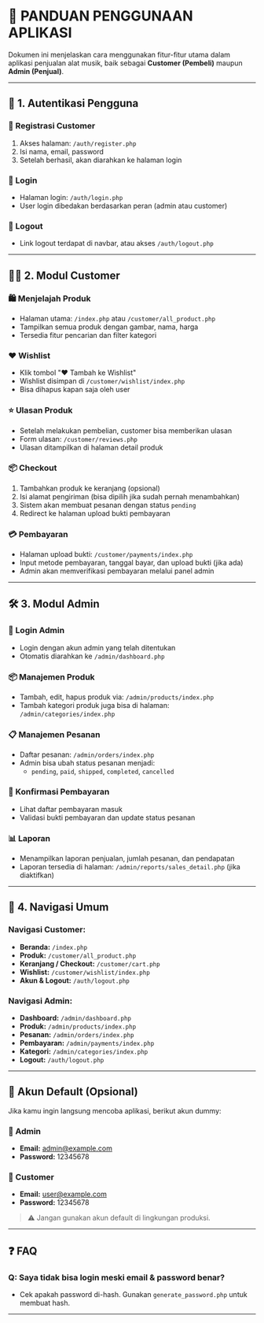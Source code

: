 # 📘 PANDUAN PENGGUNAAN APLIKASI

Dokumen ini menjelaskan cara menggunakan fitur-fitur utama dalam aplikasi penjualan alat musik, baik sebagai **Customer (Pembeli)** maupun **Admin (Penjual)**.

---

## 🔐 1. Autentikasi Pengguna

### 🔸 Registrasi Customer
1. Akses halaman: `/auth/register.php`
2. Isi nama, email, password
3. Setelah berhasil, akan diarahkan ke halaman login

### 🔸 Login
- Halaman login: `/auth/login.php`
- User login dibedakan berdasarkan peran (admin atau customer)

### 🔸 Logout
- Link logout terdapat di navbar, atau akses `/auth/logout.php`

---

## 🧑‍💼 2. Modul Customer

### 🛍️ Menjelajah Produk
- Halaman utama: `/index.php` atau `/customer/all_product.php`
- Tampilkan semua produk dengan gambar, nama, harga
- Tersedia fitur pencarian dan filter kategori

### ❤️ Wishlist
- Klik tombol "❤️ Tambah ke Wishlist"
- Wishlist disimpan di `/customer/wishlist/index.php`
- Bisa dihapus kapan saja oleh user

### ⭐ Ulasan Produk
- Setelah melakukan pembelian, customer bisa memberikan ulasan
- Form ulasan: `/customer/reviews.php`
- Ulasan ditampilkan di halaman detail produk

### 📦 Checkout
1. Tambahkan produk ke keranjang (opsional)
2. Isi alamat pengiriman (bisa dipilih jika sudah pernah menambahkan)
3. Sistem akan membuat pesanan dengan status `pending`
4. Redirect ke halaman upload bukti pembayaran

### 💳 Pembayaran
- Halaman upload bukti: `/customer/payments/index.php`
- Input metode pembayaran, tanggal bayar, dan upload bukti (jika ada)
- Admin akan memverifikasi pembayaran melalui panel admin

---

## 🛠️ 3. Modul Admin

### 🔐 Login Admin
- Login dengan akun admin yang telah ditentukan
- Otomatis diarahkan ke `/admin/dashboard.php`

### 📦 Manajemen Produk
- Tambah, edit, hapus produk via:
  `/admin/products/index.php`
- Tambah kategori produk juga bisa di halaman:
  `/admin/categories/index.php`

### 📋 Manajemen Pesanan
- Daftar pesanan: `/admin/orders/index.php`
- Admin bisa ubah status pesanan menjadi:
  - `pending`, `paid`, `shipped`, `completed`, `cancelled`

### 💸 Konfirmasi Pembayaran
- Lihat daftar pembayaran masuk
- Validasi bukti pembayaran dan update status pesanan

### 📊 Laporan
- Menampilkan laporan penjualan, jumlah pesanan, dan pendapatan
- Laporan tersedia di halaman: `/admin/reports/sales_detail.php` (jika diaktifkan)

---

## 🧭 4. Navigasi Umum

### Navigasi Customer:
- **Beranda:** `/index.php`
- **Produk:** `/customer/all_product.php`
- **Keranjang / Checkout:** `/customer/cart.php`
- **Wishlist:** `/customer/wishlist/index.php`
- **Akun & Logout:** `/auth/logout.php`

### Navigasi Admin:
- **Dashboard:** `/admin/dashboard.php`
- **Produk:** `/admin/products/index.php`
- **Pesanan:** `/admin/orders/index.php`
- **Pembayaran:** `/admin/payments/index.php`
- **Kategori:** `/admin/categories/index.php`
- **Logout:** `/auth/logout.php`

---

## 🧪 Akun Default (Opsional)

Jika kamu ingin langsung mencoba aplikasi, berikut akun dummy:

### 🔹 Admin
- **Email:** admin@example.com
- **Password:** 12345678

### 🔹 Customer
- **Email:** user@example.com
- **Password:** 12345678

> ⚠️ Jangan gunakan akun default di lingkungan produksi.

---

## ❓ FAQ

### Q: Saya tidak bisa login meski email & password benar?
- Cek apakah password di-hash. Gunakan `generate_password.php` untuk membuat hash.

---

